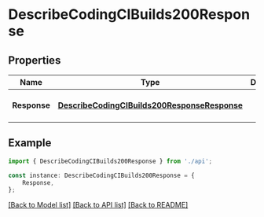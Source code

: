 # DescribeCodingCIBuilds200Response


## Properties

Name | Type | Description | Notes
------------ | ------------- | ------------- | -------------
**Response** | [**DescribeCodingCIBuilds200ResponseResponse**](DescribeCodingCIBuilds200ResponseResponse.md) |  | [optional] [default to undefined]

## Example

```typescript
import { DescribeCodingCIBuilds200Response } from './api';

const instance: DescribeCodingCIBuilds200Response = {
    Response,
};
```

[[Back to Model list]](../README.md#documentation-for-models) [[Back to API list]](../README.md#documentation-for-api-endpoints) [[Back to README]](../README.md)
